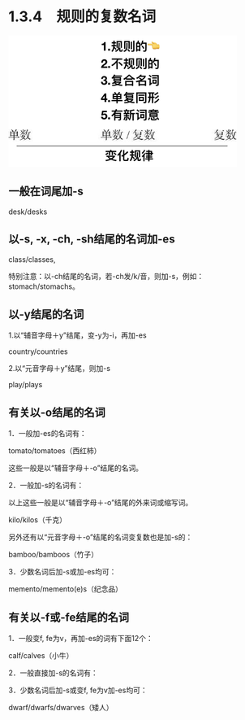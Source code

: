 # 1.3.4　规则的复数名词

![image-20190827121605317](assets/subsection4/image-20190827121605317.png)

## 一般在词尾加-s

desk/desks

## 以-s, -x, -ch, -sh结尾的名词加-es

class/classes,

特别注意：以-ch结尾的名词，若-ch发/k/音，则加-s，例如：stomach/stomachs。

## 以-y结尾的名词

1.以“辅音字母＋y”结尾，变-y为-i，再加-es

country/countries

2.以“元音字母＋y”结尾，则加-s

play/plays

## 有关以-o结尾的名词

1．一般加-es的名词有：

tomato/tomatoes（西红柿）

这些一般是以“辅音字母＋-o”结尾的名词。

2．一般加-s的名词有：

以上这些一般是以“辅音字母＋-o”结尾的外来词或缩写词。

kilo/kilos（千克）

另外还有以“元音字母＋-o”结尾的名词变复数也是加-s的：

bamboo/bamboos（竹子）

3．少数名词后加-s或加-es均可：

memento/memento(e)s（纪念品）

## 有关以-f或-fe结尾的名词

1．一般变f, fe为v，再加-es的词有下面12个：

calf/calves（小牛）

2．一般直接加-s的名词有：

3．少数名词后加-s或变f, fe为v加-es均可：

dwarf/dwarfs/dwarves（矮人）